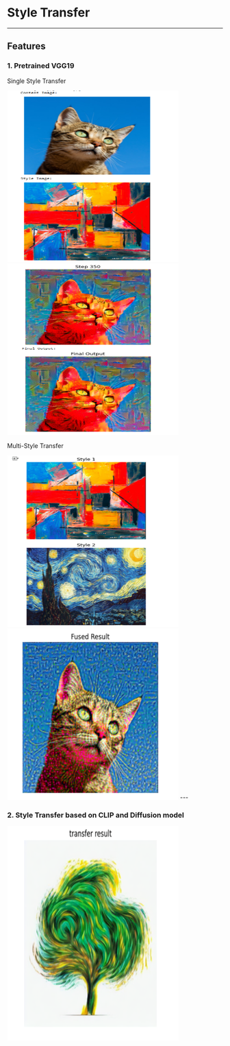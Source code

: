 # Style Transfer 

---

## Features

### 1. Pretrained VGG19
Single Style Transfer

<img src="screenshots/1.png" alt="screen" width="400" height="400">

<img src="screenshots/2.png" alt="screen" width="400" height="400">

Multi-Style Transfer

<img src="screenshots/3.png" alt="screen" width="400" height="400">

<img src="screenshots/4.png" alt="screen" width="400" height="400">
---

### 2. Style Transfer based on CLIP and Diffusion model

<img src="screenshots/5.png" alt="analysis" width="400" height="500">


